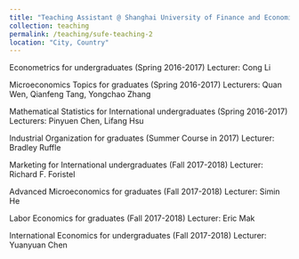 ```yaml
---
title: "Teaching Assistant @ Shanghai University of Finance and Economics"
collection: teaching
permalink: /teaching/sufe-teaching-2
location: "City, Country"
---
```





Econometrics for undergraduates (Spring 2016-2017) Lecturer: Cong Li

Microeconomics Topics for graduates (Spring 2016-2017) Lecturers: Quan Wen, Qianfeng Tang, Yongchao Zhang 

Mathematical Statistics for International undergraduates (Spring 2016-2017) Lecturers: Pinyuen Chen, Lifang Hsu      

Industrial Organization for graduates (Summer Course in 2017) Lecturer: Bradley Ruffle 

Marketing for International undergraduates (Fall 2017-2018) Lecturer: Richard F. Foristel

Advanced Microeconomics for graduates (Fall 2017-2018) Lecturer: Simin He

Labor Economics for graduates (Fall 2017-2018) Lecturer: Eric Mak 

International Economics for undergraduates (Fall 2017-2018) Lecturer: Yuanyuan Chen


